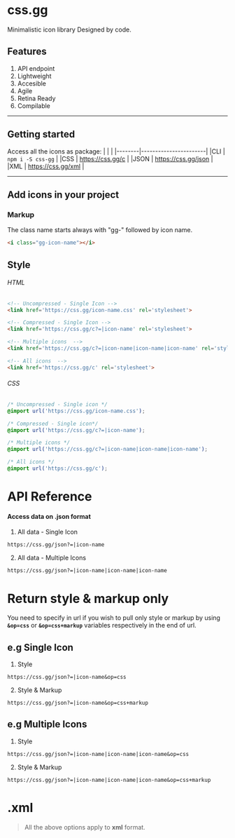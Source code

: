 # css.gg
Minimalistic icon library Designed by code.

## Features
1. API endpoint
2. Lightweight
3. Accesible
4. Agile
5. Retina Ready
6. Compilable

****

## Getting started
Access all the icons as package:
|        |                       |
|--------|-----------------------|
|CLI     | `npm i -S css-gg`     |
|CSS     | https://css.gg/c      |
|JSON    | https://css.gg/json   |
|XML     | https://css.gg/xml    |

****

## Add icons in your project

### Markup
The class name starts always with "gg-" followed by icon name.
```html
<i class="gg-icon-name"></i>
```

## Style

###### HTML
```html
<!-- Uncompressed - Single Icon -->
<link href='https://css.gg/icon-name.css' rel='stylesheet'>

<!-- Compressed - Single Icon -->
<link href='https://css.gg/c?=|icon-name' rel='stylesheet'>

<!-- Multiple icons  -->
<link href='https://css.gg/c?=|icon-name|icon-name|icon-name' rel='stylesheet'>

<!-- All icons  -->
<link href='https://css.gg/c' rel='stylesheet'>
```

###### CSS
```css
/* Uncompressed - Single icon */
@import url('https://css.gg/icon-name.css');

/* Compressed - Single icon*/
@import url('https://css.gg/c?=|icon-name');

/* Multiple icons */
@import url('https://css.gg/c?=|icon-name|icon-name|icon-name');

/* All icons */
@import url('https://css.gg/c');
```

# API Reference
#### Access data on .json format

1. All data - Single Icon
```
https://css.gg/json?=|icon-name
```
2. All data - Multiple Icons
```
https://css.gg/json?=|icon-name|icon-name|icon-name
```

# Return style & markup only

You need to specify in url if you wish to pull only style or markup by using **`&op=css`** or **`&op=css+markup`** variables respectively in the end of url.


## e.g Single Icon
 1. Style
```
https://css.gg/json?=|icon-name&op=css
```

2. Style & Markup
```
https://css.gg/json?=|icon-name&op=css+markup
```

## e.g Multiple Icons

1. Style
```
https://css.gg/json?=|icon-name|icon-name|icon-name&op=css
```

2. Style & Markup
```
https://css.gg/json?=|icon-name|icon-name|icon-name&op=css+markup
```

# .xml
> All the above options apply to **xml** format.